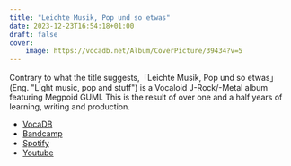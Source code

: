 ```yaml
---
title: "Leichte Musik, Pop und so etwas"
date: 2023-12-23T16:54:18+01:00
draft: false
cover:
    image: https://vocadb.net/Album/CoverPicture/39434?v=5
---
```


Contrary to what the title suggests,「Leichte Musik, Pop und so etwas」(Eng. "Light music, pop and stuff") is a Vocaloid J-Rock/-Metal album featuring Megpoid GUMI.
This is the result of over one and a half years of learning, writing and production.

- [VocaDB](https://vocadb.net/Al/39434)
- [Bandcamp](https://rvnovae.bandcamp.com/album/leichte-musik-pop-und-so-etwas)
- [Spotify](https://open.spotify.com/album/3hSir60cSxC4yt6qQGLqkn?si=BmitrOIbR7O1gFEjjJ1hQg)
- [Youtube](https://youtu.be/S23liRq39RA)